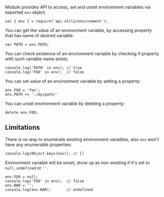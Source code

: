 <!-- This Source Code Form is subject to the terms of the Mozilla Public
   - License, v. 2.0. If a copy of the MPL was not distributed with this
   - file, You can obtain one at http://mozilla.org/MPL/2.0/. -->

Module provides API to access, set and unset environment variables via exported
`env` object.

    var { env } = require('api-utils/environment');

You can get the value of an environment variable, by accessing property that
has name of desired variable:

    var PATH = env.PATH;

You can check existence of an environment variable by checking if property with
such variable name exists:

    console.log('PATH' in env); // true
    console.log('FOO' in env);  // false

You can set value of an environment variable by setting a property:

    env.FOO = 'foo';
    env.PATH += ':/my/path/'

You can unset environment variable by deleting a property:

    delete env.FOO;

## Limitations ##

There is no way to enumerate existing environment variables, also `env`
won't have any enumerable properties:

    console.log(Object.keys(env)); // []

Environment variable will be unset, show up as non-existing if it's set
to `null`, `undefined` or `''`.

    env.FOO = null;
    console.log('FOO' in env);  // false
    env.BAR = '';
    console.log(env.BAR);       // undefined
